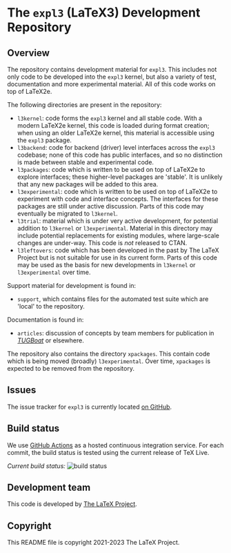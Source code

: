 # The `expl3` (LaTeX3) Development Repository

## Overview

The repository contains development material for `expl3`. This includes
not only code to be developed into the `expl3` kernel, but also a variety
of test, documentation and more experimental material. All of this code works
on top of LaTeX2e.

The following directories are present in the repository:

* `l3kernel`: code forms the `expl3` kernel and all stable code.
  With a modern LaTeX2e kernel,
  this code is loaded during format creation; when using an older LaTeX2e
  kernel, this material is accessible using the `expl3` package.
* `l3backend`: code for backend (driver) level interfaces across
  the `expl3` codebase; none of this code has public interfaces, and so
  no distinction is made between stable and experimental code.
* `l3packages`: code which is written to be used on top of
  LaTeX2e to explore interfaces; these higher-level packages are 'stable'.
  It is unlikely that any new packages will be added to this area.
* `l3experimental`: code which is written to be used on top of
  LaTeX2e to experiment with code and interface concepts. The interfaces
  for these packages are still under active discussion. Parts of this code may
  eventually be migrated to `l3kernel`.
* `l3trial`: material which is under very active development, for potential
  addition to `l3kernel` or `l3experimental`. Material in this directory
  may include potential replacements for existing modules, where large-scale
  changes are under-way. This code is _not_ released to CTAN.
* `l3leftovers`: code which has been developed in the past by The LaTeX Project
  but is not suitable for use in its current form. Parts of this code may be
  used as the basis for new developments in `l3kernel` or `l3experimental` over
  time.

Support material for development is found in:

* `support`, which contains files for the automated test suite which are
  'local' to the repository.

Documentation is found in:

* `articles`: discussion of concepts by team members for
  publication in [_TUGBoat_](http://www.tug.org/tugboat) or elsewhere.

The repository also contains the directory `xpackages`. This contain code which
is being moved (broadly) `l3experimental`. Over time, `xpackages` is expected to
be removed from the repository.

## Issues

The issue tracker for `expl3` is currently located
[on GitHub](https://github.com/latex3/latex3/issues).

## Build status

We use [GitHub Actions](https://github.com/features/actions) as a hosted
continuous integration service. For each commit, the build status is tested
using the current release of TeX Live.

_Current build status:_
![build status](https://github.com/latex3/latex3/actions/workflows/main.yaml/badge.svg?branch=main)

## Development team

This code is developed by [The LaTeX Project](https://latex-project.org).

## Copyright

This README file is copyright 2021-2023 The LaTeX Project.
